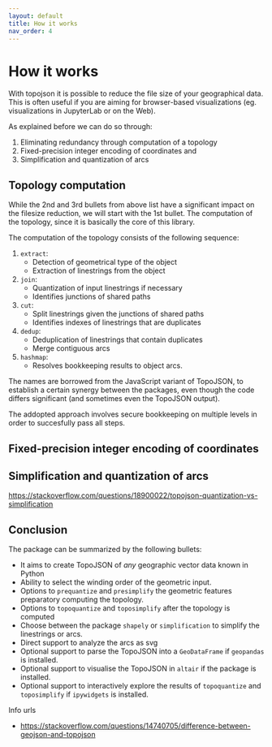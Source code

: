 ```yaml
---
layout: default
title: How it works
nav_order: 4
---
```


# How it works

With topojson it is possible to reduce the file size of your geographical data. This is often useful if you are aiming for browser-based visualizations (eg. visualizations in JupyterLab or on the Web).

As explained before we can do so through:

1. Eliminating redundancy through computation of a topology
2. Fixed-precision integer encoding of coordinates and
3. Simplification and quantization of arcs

## Topology computation

While the 2nd and 3rd bullets from above list have a significant impact on the filesize reduction, we will start with the 1st bullet. The computation of the topology, since it is basically the core of this library.

The computation of the topology consists of the following sequence:

1. `extract`:
   - Detection of geometrical type of the object
   - Extraction of linestrings from the object
2. `join`:
   - Quantization of input linestrings if necessary
   - Identifies junctions of shared paths
3. `cut`:
   - Split linestrings given the junctions of shared paths
   - Identifies indexes of linestrings that are duplicates
4. `dedup`:
   - Deduplication of linestrings that contain duplicates
   - Merge contiguous arcs
5. `hashmap`:
   - Resolves bookkeeping results to object arcs.

The names are borrowed from the JavaScript variant of TopoJSON, to establish a certain synergy between the packages, even though the code differs significant (and sometimes even the TopoJSON output).

The addopted approach involves secure bookkeeping on multiple levels in order to succesfully pass all steps.

## Fixed-precision integer encoding of coordinates



## Simplification and quantization of arcs

https://stackoverflow.com/questions/18900022/topojson-quantization-vs-simplification

## Conclusion

The package can be summarized by the following bullets:

- It aims to create TopoJSON of _any_ geographic vector data known in Python
- Ability to select the winding order of the geometric input.
- Options to `prequantize` and `presimplify` the geometric features preparatory computing the topology.
- Options to `topoquantize` and `toposimplify` after the topology is computed
- Choose between the package `shapely` or `simplification` to simplify the linestrings or arcs.
- Direct support to analyze the arcs as svg
- Optional support to parse the TopoJSON into a `GeoDataFrame` if `geopandas` is installed.
- Optional support to visualise the TopoJSON in `altair` if the package is installed.
- Optional support to interactively explore the results of `topoquantize` and `toposimplify` if `ipywidgets` is installed.

Info urls
- https://stackoverflow.com/questions/14740705/difference-between-geojson-and-topojson

